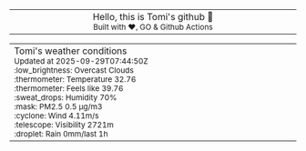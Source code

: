 
<div align="center">
<table>
<tbody>
<td align="center">
<img width="2000" height="0"><br>
Hello, this is Tomi's github 👋<br>
<sup>Built with ❤️, GO & Github Actions</sup><br>
<img width="2000" height="0">
</td>
</tbody>
</table>
</div>
<table>
<tbody>
<td align="left">
<img width="2000" height="0"><br>
Tomi's weather conditions<br>
<sup>Updated at 2025-09-29T07:44:50Z</sup><br>
<sup>:low_brightness: Overcast Clouds</sup><br>
<sup>:thermometer: Temperature 32.76 </sup><br>
<sup>:thermometer: Feels like 39.76</sup><br>
<sup>:sweat_drops: Humidity 70%</sup><br>
<sup>:mask: PM2.5 0.5 μg/m3</sup><br>
<sup>:cyclone: Wind 4.11m/s </sup><br>
<sup>:telescope: Visibility 2721m </sup><br>
<sup>:droplet: Rain 0mm/last 1h </sup><br>
<img width="2000" height="0">
</td>
<td align="left">
<img width="2000" height="0"><br>
<br>
<img width="2000" height="0">
</td>
</tbody>
</table>
</div>
    